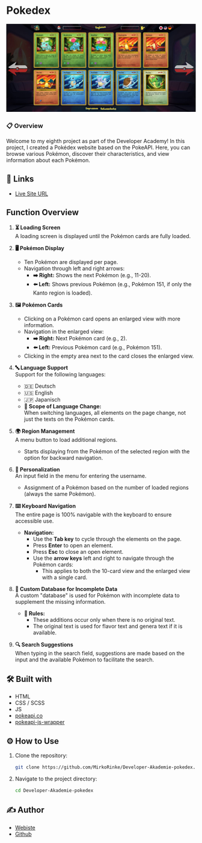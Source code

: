 #  Pokedex

![](https://github.com/MirkoRinke/Developer-Akademie-pokedex/blob/main/preview.jpg)


### 📋 Overview

Welcome to my eighth project as part of the Developer Academy! In this project, I created a Pokédex website based on the PokeAPI. Here, you can browse various Pokémon, discover their characteristics, and view information about each Pokémon.

## 🔗 Links

- [Live Site URL](https://papaya-mandazi-4e17d6.netlify.app/)

## Function Overview

1. **⏳ Loading Screen**  
   A loading screen is displayed until the Pokémon cards are fully loaded.

2. **🖥️ Pokémon Display**  
   - Ten Pokémon are displayed per page.  
   - Navigation through left and right arrows:  
     - **➡️ Right:** Shows the next Pokémon (e.g., 11-20).  
     - **⬅️ Left:** Shows previous Pokémon (e.g., Pokémon 151, if only the Kanto region is loaded).

3. **🖼️ Pokémon Cards**  
   - Clicking on a Pokémon card opens an enlarged view with more information.  
   - Navigation in the enlarged view:  
     - **➡️ Right:** Next Pokémon card (e.g., 2).  
     - **⬅️ Left:** Previous Pokémon card (e.g., Pokémon 151).  
   - Clicking in the empty area next to the card closes the enlarged view.

4. **🔤 Language Support**  
   Support for the following languages:  
   - 🇩🇪 Deutsch
   - 🇺🇸 English
   - 🇯🇵 Japanisch
   - **🔄 Scope of Language Change:**  
     When switching languages, all elements on the page change, not just the texts on the Pokémon cards.

5. **🌍 Region Management**  
   A menu button to load additional regions.  
   - Starts displaying from the Pokémon of the selected region with the option for backward navigation.

6. **👤 Personalization**  
   An input field in the menu for entering the username.  
   - Assignment of a Pokémon based on the number of loaded regions (always the same Pokémon).

7. **⌨️ Keyboard Navigation**  
   The entire page is 100% navigable with the keyboard to ensure accessible use.  
   - **Navigation:**  
     - Use the **Tab key** to cycle through the elements on the page.  
     - Press **Enter** to open an element.  
     - Press **Esc** to close an open element.  
     - Use the **arrow keys** left and right to navigate through the Pokémon cards:  
       - This applies to both the 10-card view and the enlarged view with a single card.

8. **📜 Custom Database for Incomplete Data**  
   A custom "database" is used for Pokémon with incomplete data to supplement the missing information.  
   - **📃 Rules:**  
     - These additions occur only when there is no original text.  
     - The original text is used for flavor text and genera text if it is available.

9. **🔍 Search Suggestions**  
   When typing in the search field, suggestions are made based on the input and the available Pokémon to facilitate the search.


## 🛠️ Built with

- HTML
- CSS / SCSS
- JS
- [pokeapi.co](https://pokeapi.co/)
- [pokeapi-js-wrapper](https://github.com/PokeAPI/pokeapi-js-wrapper)

## ⚙️ How to Use

1. Clone the repository:
   ```bash
   git clone https://github.com/MirkoRinke/Developer-Akademie-pokedex.git
   ```

2. Navigate to the project directory:
   ```bash
   cd Developer-Akademie-pokedex
   ```

## ✍️ Author

 - [Webiste](https://mirkorinke.dev)
 - [Github](https://github.com/MirkoRinke)
